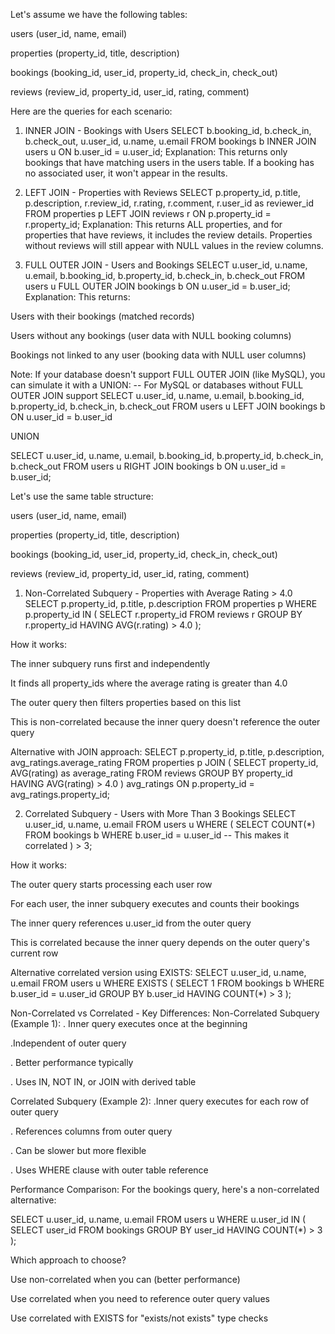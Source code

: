 Let's assume we have the following tables:

users (user_id, name, email)

properties (property_id, title, description)

bookings (booking_id, user_id, property_id, check_in, check_out)

reviews (review_id, property_id, user_id, rating, comment)

Here are the queries for each scenario:

1. INNER JOIN - Bookings with Users
   SELECT 
    b.booking_id,
    b.check_in,
    b.check_out,
    u.user_id,
    u.name,
    u.email
FROM bookings b
INNER JOIN users u ON b.user_id = u.user_id;
Explanation: This returns only bookings that have matching users in the users table. If a booking has no associated user, it won't appear in the results.

2. LEFT JOIN - Properties with Reviews
   SELECT 
    p.property_id,
    p.title,
    p.description,
    r.review_id,
    r.rating,
    r.comment,
    r.user_id as reviewer_id
FROM properties p
LEFT JOIN reviews r ON p.property_id = r.property_id;
Explanation: This returns ALL properties, and for properties that have reviews, it includes the review details. Properties without reviews will still appear with NULL values in the review columns.

3. FULL OUTER JOIN - Users and Bookings
   SELECT 
    u.user_id,
    u.name,
    u.email,
    b.booking_id,
    b.property_id,
    b.check_in,
    b.check_out
FROM users u
FULL OUTER JOIN bookings b ON u.user_id = b.user_id;
Explanation: This returns:

Users with their bookings (matched records)

Users without any bookings (user data with NULL booking columns)

Bookings not linked to any user (booking data with NULL user columns)

Note: If your database doesn't support FULL OUTER JOIN (like MySQL), you can simulate it with a UNION:
-- For MySQL or databases without FULL OUTER JOIN support
SELECT 
    u.user_id,
    u.name,
    u.email,
    b.booking_id,
    b.property_id,
    b.check_in,
    b.check_out
FROM users u
LEFT JOIN bookings b ON u.user_id = b.user_id

UNION

SELECT 
    u.user_id,
    u.name,
    u.email,
    b.booking_id,
    b.property_id,
    b.check_in,
    b.check_out
FROM users u
RIGHT JOIN bookings b ON u.user_id = b.user_id;



Let's use the same table structure:

users (user_id, name, email)

properties (property_id, title, description)

bookings (booking_id, user_id, property_id, check_in, check_out)

reviews (review_id, property_id, user_id, rating, comment)

1. Non-Correlated Subquery - Properties with Average Rating > 4.0
SELECT 
    p.property_id,
    p.title,
    p.description
FROM properties p
WHERE p.property_id IN (
    SELECT r.property_id
    FROM reviews r
    GROUP BY r.property_id
    HAVING AVG(r.rating) > 4.0
);

  How it works:

The inner subquery runs first and independently

It finds all property_ids where the average rating is greater than 4.0

The outer query then filters properties based on this list

This is non-correlated because the inner query doesn't reference the outer query

Alternative with JOIN approach:
SELECT 
    p.property_id,
    p.title,
    p.description,
    avg_ratings.average_rating
FROM properties p
JOIN (
    SELECT 
        property_id,
        AVG(rating) as average_rating
    FROM reviews
    GROUP BY property_id
    HAVING AVG(rating) > 4.0
) avg_ratings ON p.property_id = avg_ratings.property_id;

2. Correlated Subquery - Users with More Than 3 Bookings
SELECT 
    u.user_id,
    u.name,
    u.email
FROM users u
WHERE (
    SELECT COUNT(*) 
    FROM bookings b 
    WHERE b.user_id = u.user_id  -- This makes it correlated
) > 3;

How it works:

The outer query starts processing each user row

For each user, the inner subquery executes and counts their bookings

The inner query references u.user_id from the outer query

This is correlated because the inner query depends on the outer query's current row

Alternative correlated version using EXISTS:
  SELECT 
    u.user_id,
    u.name,
    u.email
FROM users u
WHERE EXISTS (
    SELECT 1
    FROM bookings b
    WHERE b.user_id = u.user_id
    GROUP BY b.user_id
    HAVING COUNT(*) > 3
);

  Non-Correlated vs Correlated - Key Differences:
Non-Correlated Subquery (Example 1):
. Inner query executes once at the beginning

.Independent of outer query

. Better performance typically

. Uses IN, NOT IN, or JOIN with derived table

Correlated Subquery (Example 2):
.Inner query executes for each row of outer query

. References columns from outer query

. Can be slower but more flexible

. Uses WHERE clause with outer table reference

Performance Comparison:
For the bookings query, here's a non-correlated alternative:

SELECT 
    u.user_id,
    u.name,
    u.email
FROM users u
WHERE u.user_id IN (
    SELECT user_id
    FROM bookings
    GROUP BY user_id
    HAVING COUNT(*) > 3
);

Which approach to choose?

Use non-correlated when you can (better performance)

Use correlated when you need to reference outer query values

Use correlated with EXISTS for "exists/not exists" type checks
